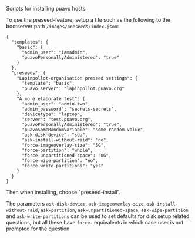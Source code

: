 Scripts for installing puavo hosts.

To use the preseed-feature, setup a file such as the following
to the bootserver path ``/images/preseeds/index.json``:

```
{
  "templates": {
    "basic": {
      "admin_user": "iamadmin",
      "puavoPersonallyAdministered": "true"
    }
  },
  "preseeds": {
    "Lapinpollot-organisation preseed settings": {
      "template": "basic",
      "puavo_server": "lapinpollot.puavo.org"
    },
    "A more elaborate test": {
      "admin_user": "admin-two",
      "admin_password": "secrets-secrets",
      "devicetype": "laptop",
      "server": "test.puavo.org",
      "puavoPersonallyAdministered": "true",
      "puavoSomeRandomVariable": "some-random-value",
      "ask-disk-device": "sda",
      "ask-install-without-raid": "no",
      "force-imageoverlay-size": "5G",
      "force-partition": "whole",
      "force-unpartitioned-space": "0G",
      "force-wipe-partition": "no",
      "force-write-partitions": "yes"
    }
  }
}
```

Then when installing, choose "preseed-install".

The parameters ``ask-disk-device``, ``ask-imageoverlay-size``,
``ask-install-without-raid``, ``ask-partition``, ``ask-unpartitioned-space``,
``ask-wipe-partition`` and ``ask-write-partitions`` can be used to set
defaults for disk setup related questions, but all these have ``force-``
equivalents in which case user is not prompted for the question.
